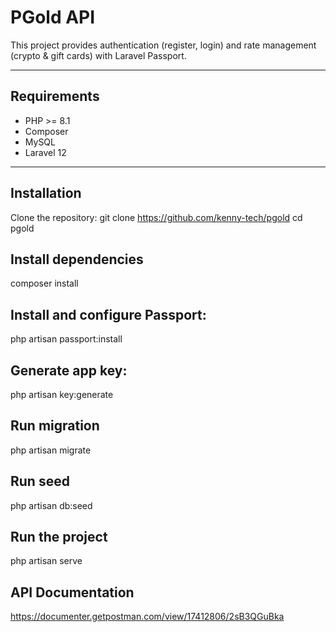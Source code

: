 # PGold API

This project provides authentication (register, login) and rate management (crypto & gift cards) with Laravel Passport.

---

## Requirements
- PHP >= 8.1  
- Composer  
- MySQL  
- Laravel 12 

---

## Installation

Clone the repository:
git clone https://github.com/kenny-tech/pgold
cd pgold

## Install dependencies
composer install

## Install and configure Passport:
php artisan passport:install

## Generate app key:
php artisan key:generate

## Run migration
php artisan migrate

## Run seed
php artisan db:seed

## Run the project
php artisan serve


## API Documentation
https://documenter.getpostman.com/view/17412806/2sB3QGuBka
